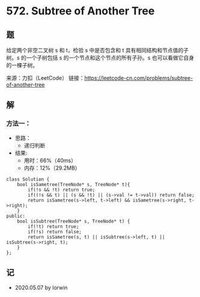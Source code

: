 # 572. Subtree of Another Tree

## 题

给定两个非空二叉树 s 和 t，检验 s 中是否包含和 t 具有相同结构和节点值的子树。s 的一个子树包括 s 的一个节点和这个节点的所有子孙。s 也可以看做它自身的一棵子树。

来源：力扣（LeetCode）
链接：https://leetcode-cn.com/problems/subtree-of-another-tree

## 解

### 方法一：
- 思路：
  - 递归判断
- 结果:
  - 用时：66%（40ms）
  - 内存：12%（29.2MB）
```
class Solution {
    bool isSametree(TreeNode* s, TreeNode* t){
        if(!s && !t) return true;
        if((!s && t) || (s && !t) || (s->val != t->val)) return false;
        return isSametree(s->left, t->left) && isSametree(s->right, t->right);
    }
public:
    bool isSubtree(TreeNode* s, TreeNode* t) {
        if(!t) return true;
        if(!s) return false;
        return isSametree(s, t) || isSubtree(s->left, t) || isSubtree(s->right, t);
    }
};
```

## 记
<!-- 
基础：@basic
重点：@important
记忆：@memory
易错：@warning
待办：@todo
模板：@template
 -->

- 2020.05.07 by lorwin